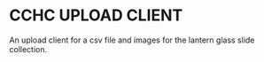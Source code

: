 # CCHC UPLOAD CLIENT

An upload client for a csv file and images for the lantern glass slide collection.
